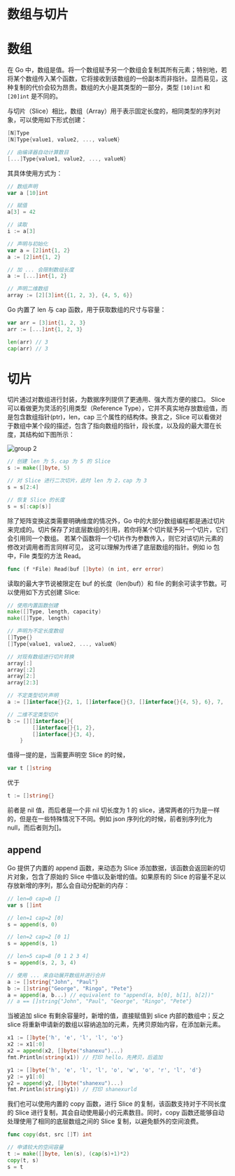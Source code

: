 # 数组与切片

# 数组

在 Go 中，数组是值。将一个数组赋予另一个数组会复制其所有元素；特别地，若将某个数组传入某个函数，它将接收到该数组的一份副本而非指针。显而易见，这种复制的代价会较为昂贵。数组的大小是其类型的一部分，类型 `[10]int` 和 `[20]int` 是不同的。

与切片（Slice）相比，数组（Array）用于表示固定长度的，相同类型的序列对象，可以使用如下形式创建：

```go
[N]Type
[N]Type{value1, value2, ..., valueN}

// 由编译器自动计算数目
[...]Type{value1, value2, ..., valueN}
```

其具体使用方式为：

```go
// 数组声明
var a [10]int

// 赋值
a[3] = 42

// 读取
i := a[3]

// 声明与初始化
var a = [2]int{1, 2}
a := [2]int{1, 2}

// 加 ... 会限制数组长度
a := [...]int{1, 2}

// 声明二维数组
array := [2][3]int{{1, 2, 3}, {4, 5, 6}}
```

Go 内置了 len 与 cap 函数，用于获取数组的尺寸与容量：

```go
var arr = [3]int{1, 2, 3}
arr := [...]int{1, 2, 3}

len(arr) // 3
cap(arr) // 3
```

# 切片

切片通过对数组进行封装，为数据序列提供了更通用、强大而方便的接口。 Slice 可以看做更为灵活的引用类型（Reference Type），它并不真实地存放数组值，而是包含数组指针(ptr)，len，cap 三个属性的结构体。换言之，Slice 可以看做对于数组中某个段的描述，包含了指向数组的指针，段长度，以及段的最大潜在长度，其结构如下图所示：

![group 2](https://user-images.githubusercontent.com/5803001/38005668-3f06477e-3274-11e8-85d2-fa78b75f411b.png)

```go
// 创建 len 为 5，cap 为 5 的 Slice
s := make([]byte, 5)

// 对 Slice 进行二次切片，此时 len 为 2，cap 为 3
s = s[2:4]

// 恢复 Slice 的长度
s = s[:cap(s)]
```

除了矩阵变换这类需要明确维度的情况外，Go 中的大部分数组编程都是通过切片来完成的。切片保存了对底层数组的引用，若你将某个切片赋予另一个切片，它们会引用同一个数组。 若某个函数将一个切片作为参数传入，则它对该切片元素的修改对调用者而言同样可见， 这可以理解为传递了底层数组的指针。例如 io 包中，File 类型的方法 Read。

```go
func (f *File) Read(buf []byte) (n int, err error)
```

读取的最大字节说被限定在 buf 的长度（len(buf)）和 file 的剩余可读字节数。可以使用如下方式创建 Slice:

```go
// 使用内置函数创建
make([]Type, length, capacity)
make([]Type, length)

// 声明为不定长度数组
[]Type{}
[]Type{value1, value2, ..., valueN}

// 对现有数组进行切片转换
array[:]
array[:2]
array[2:]
array[2:3]

// 不定类型切片声明
a := []interface{}{2, 1, []interface{}{3, []interface{}{4, 5}, 6}, 7, []interface{}{8}}

// 二维不定类型切片
b := [][]interface{}{
		[]interface{}{1, 2},
		[]interface{}{3, 4},
	}
```

值得一提的是，当需要声明空 Slice 的时候，

```go
var t []string
```

优于

```go
t := []string{}
```

前者是 nil 值，而后者是一个非 nil 切长度为 1 的 slice，通常两者的行为是一样的，但是在一些特殊情况下不同。例如 json 序列化的时候，前者别序列化为 null，而后者则为[]。

## append

Go 提供了内置的 append 函数，来动态为 Slice 添加数据，该函数会返回新的切片对象，包含了原始的 Slice 中值以及新增的值。如果原有的 Slice 的容量不足以存放新增的序列，那么会自动分配新的内存：

```go
// len=0 cap=0 []
var s []int

// len=1 cap=2 [0]
s = append(s, 0)

// len=2 cap=2 [0 1]
s = append(s, 1)

// len=5 cap=8 [0 1 2 3 4]
s = append(s, 2, 3, 4)

// 使用 ... 来自动展开数组并进行合并
a := []string{"John", "Paul"}
b := []string{"George", "Ringo", "Pete"}
a = append(a, b...) // equivalent to "append(a, b[0], b[1], b[2])"
// a == []string{"John", "Paul", "George", "Ringo", "Pete"}
```

当被追加 slice 有剩余容量时，新增的值，直接赋值到 slice 内部的数组中；反之 slice 将重新申请新的数组以容纳追加的元素，先拷贝原始内容，在添加新元素。

```go
x1 := []byte{'h', 'e', 'l', 'l', 'o'}
x2 := x1[:0]
x2 = append(x2, []byte("shanexu")...)
fmt.Println(string(x1)) // 打印 hello，先拷贝，后追加

y1 := []byte{'h', 'e', 'l', 'l', 'o', 'w', 'o', 'r', 'l', 'd'}
y2 := y1[:0]
y2 = append(y2, []byte("shanexu")...)
fmt.Println(string(y1)) // 打印 shanexurld
```

我们也可以使用内置的 copy 函数，进行 Slice 的复制，该函数支持对于不同长度的 Slice 进行复制，其会自动使用最小的元素数目。同时，copy 函数还能够自动处理使用了相同的底层数组之间的 Slice 复制，以避免额外的空间浪费。

```go
func copy(dst, src []T) int

// 申请较大的空间容量
t := make([]byte, len(s), (cap(s)+1)*2)
copy(t, s)
s = t
```
